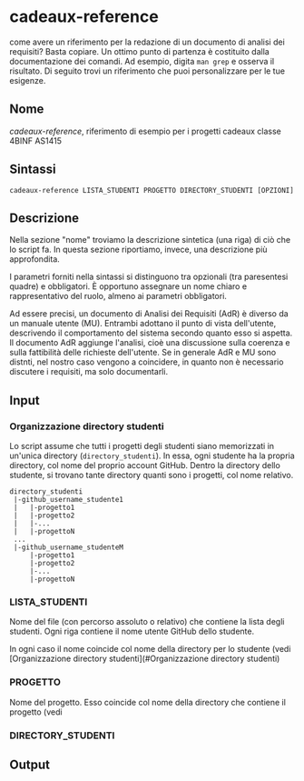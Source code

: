 # cadeaux-reference
  come avere un riferimento per la redazione di un documento di analisi dei requisiti? Basta copiare. Un ottimo punto di partenza è costituito dalla documentazione dei comandi. Ad esempio, digita `man grep` e osserva il risultato. Di seguito trovi un riferimento che puoi personalizzare per le tue esigenze.

## Nome
*cadeaux-reference*, riferimento di esempio per i progetti cadeaux classe 4BINF AS1415
  
## Sintassi
    cadeaux-reference LISTA_STUDENTI PROGETTO DIRECTORY_STUDENTI [OPZIONI]
  
## Descrizione
Nella sezione "nome" troviamo la descrizione sintetica (una riga) di ciò che lo script fa. In questa sezione
riportiamo, invece, una descrizione più approfondita.
  
I parametri forniti nella sintassi si distinguono tra opzionali (tra paresentesi quadre) e obbligatori.
È opportuno assegnare un nome chiaro e rappresentativo del ruolo, almeno ai parametri obbligatori.
  
Ad essere precisi, un documento di Analisi dei Requisiti (AdR) è diverso da un manuale utente (MU). Entrambi adottano il punto di vista dell'utente, descrivendo il comportamento del sistema secondo quanto esso si aspetta. Il documento AdR aggiunge l'analisi, cioè una discussione sulla coerenza e sulla fattibilità delle richieste dell'utente. Se in generale AdR e MU sono distnti, nel nostro caso vengono a coincidere, in quanto non è necessario discutere i requisiti,  ma solo documentarli.
  
## Input
### Organizzazione directory studenti
Lo script assume che tutti i progetti degli studenti siano memorizzati in un'unica directory (`directory_studenti`). In essa, ogni studente ha la propria directory, col nome del proprio account GitHub. Dentro la directory dello studente, si trovano tante directory quanti sono i progetti, col nome relativo.
```
directory_studenti
 |-github_username_studente1
 |   |-progetto1
 |   |-progetto2
 |   |-...
 |   |-progettoN
 ...
 |-github_username_studenteM
     |-progetto1
     |-progetto2
     |-...
     |-progettoN
```

### LISTA_STUDENTI
Nome del file (con percorso assoluto o relativo) che contiene la lista degli studenti. Ogni riga contiene il nome utente GitHub dello studente.

In ogni caso il nome coincide col nome della directory per lo studente (vedi [Organizzazione directory studenti](#Organizzazione directory studenti)

### PROGETTO
Nome del progetto. Esso coincide col nome della directory che contiene il progetto (vedi 

### DIRECTORY_STUDENTI
## Output
